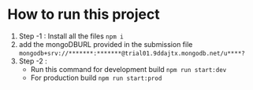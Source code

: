 # How to run this project

1. Step -1 : Install all the files
   `npm i`
2. add the mongoDBURL provided in the submission file
   `mongodb+srv://*******:*******@trial01.9ddajtx.mongodb.net/u****?`
3. Step -2 :
   - Run this command for development build
     `npm run start:dev`
   - For production build
     `npm run start:prod`
